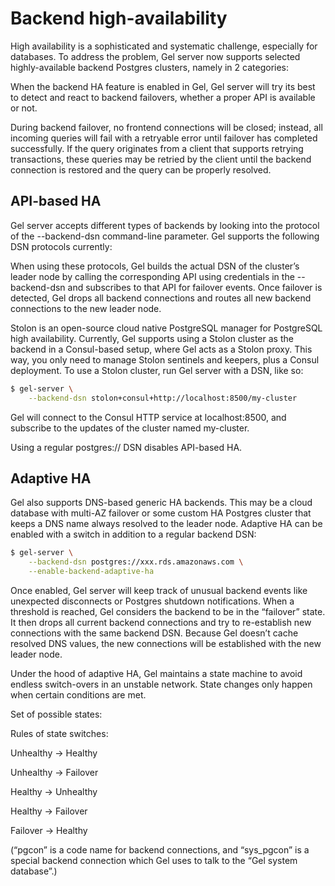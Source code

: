 # Backend high-availability

High availability is a sophisticated and systematic challenge, especially for databases. To address the problem, Gel server now supports selected highly-available backend Postgres clusters, namely in 2 categories:

When the backend HA feature is enabled in Gel, Gel server will try its best to detect and react to backend failovers, whether a proper API is available or not.

During backend failover, no frontend connections will be closed; instead, all incoming queries will fail with a retryable error until failover has completed successfully. If the query originates from a client that supports retrying transactions, these queries may be retried by the client until the backend connection is restored and the query can be properly resolved.

## API-based HA

Gel server accepts different types of backends by looking into the protocol of the --backend-dsn command-line parameter. Gel supports the following DSN protocols currently:

When using these protocols, Gel builds the actual DSN of the cluster’s leader node by calling the corresponding API using credentials in the --backend-dsn and subscribes to that API for failover events. Once failover is detected, Gel drops all backend connections and routes all new backend connections to the new leader node.

Stolon is an open-source cloud native PostgreSQL manager for PostgreSQL high availability. Currently, Gel supports using a Stolon cluster as the backend in a Consul-based setup, where Gel acts as a Stolon proxy. This way, you only need to manage Stolon sentinels and keepers, plus a Consul deployment. To use a Stolon cluster, run Gel server with a DSN, like so:

```bash
$ gel-server \
    --backend-dsn stolon+consul+http://localhost:8500/my-cluster
```

Gel will connect to the Consul HTTP service at localhost:8500, and subscribe to the updates of the cluster named my-cluster.

Using a regular postgres:// DSN disables API-based HA.

## Adaptive HA

Gel also supports DNS-based generic HA backends. This may be a cloud database with multi-AZ failover or some custom HA Postgres cluster that keeps a DNS name always resolved to the leader node. Adaptive HA can be enabled with a switch in addition to a regular backend DSN:

```bash
$ gel-server \
    --backend-dsn postgres://xxx.rds.amazonaws.com \
    --enable-backend-adaptive-ha
```

Once enabled, Gel server will keep track of unusual backend events like unexpected disconnects or Postgres shutdown notifications. When a threshold is reached, Gel considers the backend to be in the “failover” state. It then drops all current backend connections and try to re-establish new connections with the same backend DSN. Because Gel doesn’t cache resolved DNS values, the new connections will be established with the new leader node.

Under the hood of adaptive HA, Gel maintains a state machine to avoid endless switch-overs in an unstable network. State changes only happen when certain conditions are met.

Set of possible states:

Rules of state switches:

Unhealthy -> Healthy

Unhealthy -> Failover

Healthy -> Unhealthy

Healthy -> Failover

Failover -> Healthy

(“pgcon” is a code name for backend connections, and “sys_pgcon” is a special backend connection which Gel uses to talk to the “Gel system database”.)

